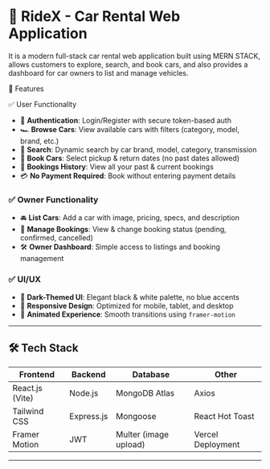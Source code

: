 # 🚗 RideX - Car Rental Web Application

 It is a modern full-stack car rental web application built using MERN STACK, allows customers to explore, search, and book cars, and also provides a dashboard for car owners to list and manage vehicles.

🌟 Features

✅ User Functionality
- 🔐 **Authentication**: Login/Register with secure token-based auth
- 🏎️ **Browse Cars**: View available cars with filters (category, model, brand, etc.)
- 🔎 **Search**: Dynamic search by car brand, model, category, transmission
- 📅 **Book Cars**: Select pickup & return dates (no past dates allowed)
- 💼 **Bookings History**: View all your past & current bookings
- 💳 **No Payment Required**: Book without entering payment details

### ✅ Owner Functionality
- 🚘 **List Cars**: Add a car with image, pricing, specs, and description
- 🧾 **Manage Bookings**: View & change booking status (pending, confirmed, cancelled)
- 🛠 **Owner Dashboard**: Simple access to listings and booking management

### ✅ UI/UX
- 🎨 **Dark-Themed UI**: Elegant black & white palette, no blue accents
- 📱 **Responsive Design**: Optimized for mobile, tablet, and desktop
- 🧠 **Animated Experience**: Smooth transitions using `framer-motion`

---

## 🛠 Tech Stack

| Frontend | Backend | Database | Other |
|----------|---------|----------|-------|
| React.js (Vite) | Node.js | MongoDB Atlas | Axios |
| Tailwind CSS | Express.js | Mongoose | React Hot Toast |
| Framer Motion | JWT | Multer (image upload) | Vercel Deployment |

---


